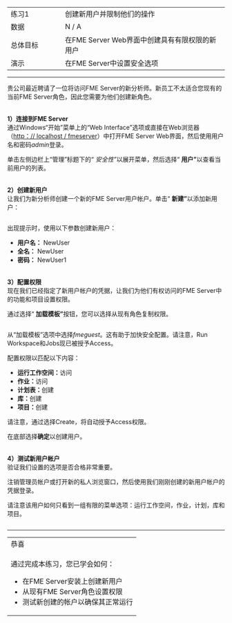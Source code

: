   <div id="readme" class="readme blob instapaper_body">
    <article class="markdown-body entry-content" itemprop="text">
<table>
<tbody><tr>
<td width="25%">
<i></i><font style="vertical-align: inherit;"><font style="vertical-align: inherit;">
练习1
</font></font></td>
<td><font style="vertical-align: inherit;"><font style="vertical-align: inherit;">
创建新用户并限制他们的操作
</font></font></td>
</tr>
<tr>
<td><font style="vertical-align: inherit;"><font style="vertical-align: inherit;">数据</font></font></td>
<td><font style="vertical-align: inherit;"><font style="vertical-align: inherit;">N / A</font></font></td>
</tr>
<tr>
<td><font style="vertical-align: inherit;"><font style="vertical-align: inherit;">总体目标</font></font></td>
<td><font style="vertical-align: inherit;"><font style="vertical-align: inherit;">在FME Server Web界面中创建具有有限权限的新用户</font></font></td>
</tr>
<tr>
<td><font style="vertical-align: inherit;"><font style="vertical-align: inherit;">演示</font></font></td>
<td><font style="vertical-align: inherit;"><font style="vertical-align: inherit;">在FME Server中设置安全选项</font></font></td>
</tr>
</tbody></table>
<hr>
<p><font style="vertical-align: inherit;"><font style="vertical-align: inherit;">贵公司最近聘请了一位将访问FME Server的新分析师。</font><font style="vertical-align: inherit;">新员工不太适合您现有的当前FME Server角色，因此您需要为他们创建新角色。</font></font></p>
<p><br><strong><font style="vertical-align: inherit;"><font style="vertical-align: inherit;">1）连接到FME Server</font></font></strong>
<br><font style="vertical-align: inherit;"><font style="vertical-align: inherit;">通过Windows“开始”菜单上的“Web Interface”选项或直接在Web浏览器（</font></font><a href="http://localhost/fmeserver" rel="nofollow"><font style="vertical-align: inherit;"><font style="vertical-align: inherit;">http：// localhost / fmeserver</font></font></a><font style="vertical-align: inherit;"><font style="vertical-align: inherit;">）中</font><font style="vertical-align: inherit;">打开FME Server Web界面</font><font style="vertical-align: inherit;">，然后使用用户名和密码</font></font><em><font style="vertical-align: inherit;"><font style="vertical-align: inherit;">admin</font></font></em><font style="vertical-align: inherit;"><font style="vertical-align: inherit;">登录</font><font style="vertical-align: inherit;">。</font></font></p>
<p><font style="vertical-align: inherit;"><font style="vertical-align: inherit;">单击</font><font style="vertical-align: inherit;">左侧边栏上“管理”标题下的“ </font></font><em><font style="vertical-align: inherit;"><font style="vertical-align: inherit;">安全性”</font></font></em><font style="vertical-align: inherit;"><font style="vertical-align: inherit;">以展开菜单，然后选择“ </font></font><strong><font style="vertical-align: inherit;"><font style="vertical-align: inherit;">用户”</font></font></strong><font style="vertical-align: inherit;"><font style="vertical-align: inherit;">以查看当前用户的列表。</font></font></p>
<p><br><strong><font style="vertical-align: inherit;"><font style="vertical-align: inherit;">2）创建新用户</font></font></strong>
<br><font style="vertical-align: inherit;"><font style="vertical-align: inherit;">让我们为新分析师创建一个新的FME Server用户帐户。</font><font style="vertical-align: inherit;">单击“ </font></font><strong><font style="vertical-align: inherit;"><font style="vertical-align: inherit;">新建”</font></font></strong><font style="vertical-align: inherit;"><font style="vertical-align: inherit;">以添加新用户：</font></font></p>
<p><a target="_blank" rel="noopener noreferrer" href="./Images/3.201.Ex1.CreateNewUser.png"><img src="./Images/3.201.Ex1.CreateNewUser.png" alt="" style="max-width:100%;"></a></p>
<p><font style="vertical-align: inherit;"><font style="vertical-align: inherit;">出现提示时，使用以下参数创建新用户：</font></font></p>
<ul>
<li><strong><font style="vertical-align: inherit;"><font style="vertical-align: inherit;">用户名：</font></font></strong><font style="vertical-align: inherit;"><font style="vertical-align: inherit;"> NewUser</font></font></li>
<li><strong><font style="vertical-align: inherit;"><font style="vertical-align: inherit;">全名：</font></font></strong><font style="vertical-align: inherit;"><font style="vertical-align: inherit;"> NewUser</font></font></li>
<li><strong><font style="vertical-align: inherit;"><font style="vertical-align: inherit;">密码：</font></font></strong><font style="vertical-align: inherit;"><font style="vertical-align: inherit;"> NewUser1</font></font></li>
</ul>
<p><br><strong><font style="vertical-align: inherit;"><font style="vertical-align: inherit;">3）配置权限</font></font></strong>
<br><font style="vertical-align: inherit;"><font style="vertical-align: inherit;">现在我们已经指定了新用户帐户的凭据，让我们为他们有权访问的FME Server中的功能和项目设置权限。</font></font></p>
<p><font style="vertical-align: inherit;"><font style="vertical-align: inherit;">通过选择“ </font></font><strong><font style="vertical-align: inherit;"><font style="vertical-align: inherit;">加载模板”</font></font></strong><font style="vertical-align: inherit;"><font style="vertical-align: inherit;">按钮，您可以选择从现有角色复制权限。</font></font></p>
<p><a target="_blank" rel="noopener noreferrer" href="./Images/3.202.Ex1.NewUserLoadTemplate.png"><img src="./Images/3.202.Ex1.NewUserLoadTemplate.png" alt="" style="max-width:100%;"></a></p>
<p><font style="vertical-align: inherit;"><font style="vertical-align: inherit;">从“加载模板”选项中</font><font style="vertical-align: inherit;">选择</font></font><em><font style="vertical-align: inherit;"><font style="vertical-align: inherit;">fmeguest</font></font></em><font style="vertical-align: inherit;"><font style="vertical-align: inherit;">。</font><font style="vertical-align: inherit;">这有助于加快安全配置。</font><font style="vertical-align: inherit;">请注意，Run Workspace和Jobs现已被授予Access。</font></font></p>
<p><font style="vertical-align: inherit;"><font style="vertical-align: inherit;">配置权限以匹配以下内容：</font></font></p>
<ul>
<li><strong><font style="vertical-align: inherit;"><font style="vertical-align: inherit;">运行工作空间：</font></font></strong><font style="vertical-align: inherit;"><font style="vertical-align: inherit;">访问</font></font></li>
<li><strong><font style="vertical-align: inherit;"><font style="vertical-align: inherit;">作业：</font></font></strong><font style="vertical-align: inherit;"><font style="vertical-align: inherit;">访问</font></font></li>
<li><strong><font style="vertical-align: inherit;"><font style="vertical-align: inherit;">计划表：</font></font></strong><font style="vertical-align: inherit;"><font style="vertical-align: inherit;">创建</font></font></li>
<li><strong><font style="vertical-align: inherit;"><font style="vertical-align: inherit;">库：</font></font></strong><font style="vertical-align: inherit;"><font style="vertical-align: inherit;">创建</font></font></li>
<li><strong><font style="vertical-align: inherit;"><font style="vertical-align: inherit;">项目：</font></font></strong><font style="vertical-align: inherit;"><font style="vertical-align: inherit;">创建</font></font></li>
</ul>
<p><font style="vertical-align: inherit;"><font style="vertical-align: inherit;">请注意，通过选择Create，将自动授予Access权限。</font></font></p>
<p><font style="vertical-align: inherit;"><font style="vertical-align: inherit;">在底部</font><font style="vertical-align: inherit;">选择</font></font><strong><font style="vertical-align: inherit;"><font style="vertical-align: inherit;">确定</font></font></strong><font style="vertical-align: inherit;"><font style="vertical-align: inherit;">以创建用户。</font></font></p>
<p><br><strong><font style="vertical-align: inherit;"><font style="vertical-align: inherit;">4）测试新用户帐户</font></font></strong>
<br><font style="vertical-align: inherit;"><font style="vertical-align: inherit;">验证我们设置的选项是否合格非常重要。</font></font></p>
<p><font style="vertical-align: inherit;"><font style="vertical-align: inherit;">注销管理员帐户或打开新的私人浏览窗口，然后使用我们刚刚创建的新用户帐户的凭据登录。</font></font></p>
<p><font style="vertical-align: inherit;"><font style="vertical-align: inherit;">请注意该用户如何只看到一组有限的菜单选项：运行工作空间，作业，计划，库和项目。</font></font></p>
<p><a target="_blank" rel="noopener noreferrer" href="./Images/3.203.Ex1.NewUserHomepage.png"><img src="./Images/3.203.Ex1.NewUserHomepage.png" alt="" style="max-width:100%;"></a></p>
<hr>
 
<table>
<tbody><tr>
<td>
<i></i><font style="vertical-align: inherit;"><font style="vertical-align: inherit;">
恭喜
</font></font></td>
</tr>
<tr>
<td><font style="vertical-align: inherit;"><font style="vertical-align: inherit;">

通过完成本练习，您已学会如何：
</font></font><br>
<ul><li><font style="vertical-align: inherit;"><font style="vertical-align: inherit;">在FME Server安装上创建新用户</font></font></li>
<li><font style="vertical-align: inherit;"><font style="vertical-align: inherit;">从现有FME Server角色设置权限</font></font></li>
<li><font style="vertical-align: inherit;"><font style="vertical-align: inherit;">测试新创建的帐户以确保其正常运行</font></font></li></ul>

</td>
</tr>
</tbody></table>
</article>
  </div>
